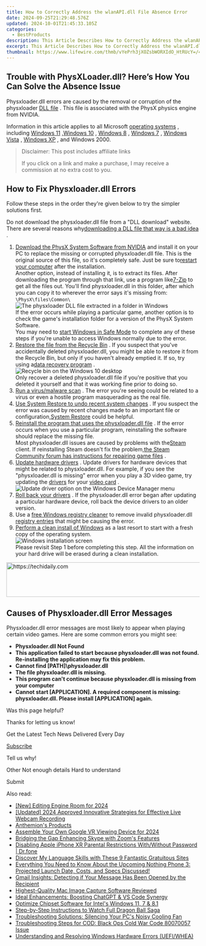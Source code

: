 ```yaml
---
title: How to Correctly Address the wlanAPI.dll File Absence Error
date: 2024-09-25T21:29:48.576Z
updated: 2024-10-01T21:45:33.105Z
categories:
  - BestProducts
description: This Article Describes How to Correctly Address the wlanAPI.dll File Absence Error
excerpt: This Article Describes How to Correctly Address the wlanAPI.dll File Absence Error
thumbnail: https://www.lifewire.com/thmb/vYePrh3jXOZsbWORXIdO_HtRUcY=/400x300/filters:no_upscale():max_bytes(150000):strip_icc():format(webp)/wlanapi-dll-error-message-5a787dbe3037130036108806.PNG
---
```


## Trouble with PhysXLoader.dll? Here’s How You Can Solve the Absence Issue
 Physxloader.dll errors are caused by the removal or corruption of the physxloader [DLL file](https://www.lifewire.com/what-is-a-dll-file-2625852) . This file is associated with the PhysX physics engine from NVIDIA.

 Information in this article applies to all Microsoft [operating systems](https://www.lifewire.com/operating-systems-2625912) , including [Windows 11](https://www.lifewire.com/windows-11-5188930) ,[Windows 10](https://www.lifewire.com/windows-10-2626217) , [Windows 8](https://www.lifewire.com/windows-8-2626235) , [Windows 7](https://www.lifewire.com/windows-7-2626265) , [Windows Vista](https://www.lifewire.com/windows-vista-2626311) , [Windows XP](https://www.lifewire.com/windows-xp-2626354) , and Windows 2000.

>  Disclaimer: This post includes affiliate links
>
>  If you click on a link and make a purchase, I may receive a commission at no extra cost to you.
>

## How to Fix Physxloader.dll Errors

 Follow these steps in the order they're given below to try the simpler solutions first.

 Do not download the physxloader.dll file from a "DLL download" website. There are several reasons why[downloading a DLL file that way is a bad idea](https://www.lifewire.com/important-reasons-not-to-download-dll-files-2624455) .

1. [Download the PhysX System Software from NVIDIA](https://www.nvidia.com/en-us/drivers/physx/physx-9-21-0713-driver/) and install it on your PC to replace the missing or corrupted physxloader.dll file. This is the original source of this file, so it's completely safe. Just be sure to[restart your computer](https://www.lifewire.com/how-to-reboot-a-computer-2624568) after the installation.  
 Another option, instead of installing it, is to extract its files. After downloading the program through that link, use a program like[7-Zip](https://www.7-zip.org/) to get all the files out. You'll find physxloader.dll in this folder, after which you can copy it to wherever the error says it's missing from:  
 `\PhysX\files\Common\`  
![The physxloader DLL file extracted in a folder in Windows](https://www.lifewire.com/thmb/z6AjK2Fdi3W-_8lKiR-_gaDiDBE=/1500x0/filters:no_upscale():max_bytes(150000):strip_icc():format(webp)/physxloader-dll-file-5b31a73b29a44658b75893b9eb0ff13c.png)  
 If the error occurs while playing a particular game, another option is to check the game's installation folder for a version of the PhysX System Software.  
 You may need to [start Windows in Safe Mode](https://www.lifewire.com/how-do-i-start-windows-in-safe-mode-2624480) to complete any of these steps if you're unable to access Windows normally due to the error.
2. [Restore the file from the Recycle Bin](https://www.lifewire.com/how-to-restore-deleted-files-from-the-recycle-bin-2624515) . If you suspect that you've accidentally deleted physxloader.dll, you might be able to restore it from the Recycle Bin, but only if you haven't already emptied it. If so, try using a[data recovery program](https://www.lifewire.com/free-data-recovery-software-tools-2622893) .  
![Recycle bin on the Windows 10 desktop](https://www.lifewire.com/thmb/s5Z2YB-fL-dSbgEE-h-buDUr6ic=/1500x0/filters:no_upscale():max_bytes(150000):strip_icc():format(webp)/002_how-to-fix-physxloader-dll-not-found-or-missing-errors-2623904-deb166390f754113b284bb7952b86ae9.jpg)  
 Only recover a deleted physxloader.dll file if you're positive that you deleted it yourself and that it was working fine prior to doing so.
3. [Run a virus/malware scan](https://www.lifewire.com/properly-scan-your-computer-for-viruses-and-other-malware-2624526) . The error you're seeing could be related to a virus or even a hostile program masquerading as the real file.
4. [Use System Restore to undo recent system changes](https://www.lifewire.com/how-to-use-system-restore-in-windows-2626131) . If you suspect the error was caused by recent changes made to an important file or configuration,[System Restore](https://www.lifewire.com/what-is-system-restore-2626022) could be helpful.
5. [Reinstall the program that uses the physxloader.dll file](https://www.lifewire.com/what-is-the-proper-way-to-reinstall-a-software-program-2624478) . If the error occurs when you use a particular program, reinstalling the software should replace the missing file.  
 Most physxloader.dll issues are caused by problems with the[Steam](https://www.lifewire.com/what-is-steam-4177380) client. If reinstalling Steam doesn't fix the problem,[the Steam Community forum has instructions for repairing game files](https://steamcommunity.com/discussions/forum/1/412446292767270802/) .
6. [Update hardware drivers](https://www.lifewire.com/how-to-update-drivers-in-windows-2619214) . Update drivers for hardware devices that might be related to physxloader.dll. For example, if you see the "physxloader.dll is missing" error when you play a 3D video game, try updating the [drivers](https://www.lifewire.com/what-is-a-device-driver-2625796) for your [video card](https://www.lifewire.com/what-is-a-video-card-2618161) .  
![Update driver option on the Windows Device Manager menu](https://www.lifewire.com/thmb/itjj--Xx7lObudHbWtfx6WlaxmI=/1500x0/filters:no_upscale():max_bytes(150000):strip_icc():format(webp)/006_how-to-fix-physxloader-dll-not-found-or-missing-errors-2623904-cba6a78a5c2f41c0920e412aba4026c5.jpg)
7. [Roll back your drivers](https://www.lifewire.com/how-to-roll-back-a-driver-in-windows-2619217) . If the physxloader.dll error began after updating a particular hardware device, roll back the device drivers to an older version.
8. Use a [free Windows registry cleaner](https://www.lifewire.com/free-registry-cleaners-2626176) to remove invalid physxloader.dll [registry entries](https://www.lifewire.com/what-is-a-registry-key-2625999) that might be causing the error.
9. [Perform a clean install of Windows](https://www.lifewire.com/how-to-clean-install-windows-2624904) as a last resort to start with a fresh copy of the operating system.  
![Windows installation screen](https://www.lifewire.com/thmb/9AMmG4zWVZiG3nQaz2WtJBvOtZI=/1500x0/filters:no_upscale():max_bytes(150000):strip_icc():format(webp)/010_how-to-fix-physxloader-dll-not-found-or-missing-errors-2623904-7f4082e6d7514b1a8f97753b5ded8792.jpg)  
 Please revisit Step 1 before completing this step. All the information on your hard drive will be erased during a clean installation.

<!-- affiliate ads begin -->
<a href="https://appsumo.8odi.net/c/5597632/2087390/7443" target="_top" id="2087390">
  <img src="//a.impactradius-go.com/display-ad/7443-2087390" border="0" alt="https://techidaily.com" width="728" height="90"/>
</a>
<img height="0" width="0" src="https://appsumo.8odi.net/i/5597632/2087390/7443" style="position:absolute;visibility:hidden;" border="0" />
<!-- affiliate ads end -->

## Causes of Physxloader.dll Error Messages

 Physxloader.dll error messages are most likely to appear when playing certain video games. Here are some common errors you might see:

* **Physxloader.dll Not Found**
* **This application failed to start because physxloader.dll was not found. Re-installing the application may fix this problem.**
* **Cannot find \[PATH\]\\physxloader.dll**
* **The file physxloader.dll is missing.**
* **This program can't continue because physxloader.dll is missing from your computer**
* **Cannot start \[APPLICATION\]. A required component is missing: physxloader.dll. Please install \[APPLICATION\] again.**

Was this page helpful?

Thanks for letting us know!

 Get the Latest Tech News Delivered Every Day

[Subscribe](https://www.lifewire.com/#)

Tell us why!

 Other  Not enough details  Hard to understand

 Submit

<ins class="adsbygoogle"
     style="display:block"
     data-ad-format="autorelaxed"
     data-ad-client="ca-pub-7571918770474297"
     data-ad-slot="1223367746"></ins>

<ins class="adsbygoogle"
     style="display:block"
     data-ad-client="ca-pub-7571918770474297"
     data-ad-slot="8358498916"
     data-ad-format="auto"
     data-full-width-responsive="true"></ins>

<span class="atpl-alsoreadstyle">Also read:</span>
<div><ul>
<li><a href="https://facebook-video-footage.techidaily.com/new-editing-engine-room-for-2024/"><u>[New] Editing Engine Room for 2024</u></a></li>
<li><a href="https://visual-screen-recording.techidaily.com/updated-2024-approved-innovative-strategies-for-effective-live-webcam-recording/"><u>[Updated] 2024 Approved Innovative Strategies for Effective Live Webcam Recording</u></a></li>
<li><a href="https://tools.techidaily.com/anthemion/products/"><u>Anthemion's Products</u></a></li>
<li><a href="https://extra-information.techidaily.com/assemble-your-own-google-vr-viewing-device-for-2024/"><u>Assemble Your Own Google VR Viewing Device for 2024</u></a></li>
<li><a href="https://extra-tips.techidaily.com/bridging-the-gap-enhancing-skype-with-zooms-features/"><u>Bridging the Gap Enhancing Skype with Zoom's Features</u></a></li>
<li><a href="https://iphone-unlock.techidaily.com/disabling-apple-iphone-xr-parental-restrictions-withwithout-password-drfone-by-drfone-ios/"><u>Disabling Apple iPhone XR Parental Restrictions With/Without Password | Dr.fone</u></a></li>
<li><a href="https://technical-tips.techidaily.com/discover-my-language-skills-with-these-9-fantastic-gratuitous-sites/"><u>Discover My Language Skills with These 9 Fantastic Gratuitous Sites</u></a></li>
<li><a href="https://technical-tips.techidaily.com/1722893932673-everything-you-need-to-know-about-the-upcoming-nothing-phone-3-projected-launch-date-costs-and-specs-discussed/"><u>Everything You Need to Know About the Upcoming Nothing Phone 3: Projected Launch Date, Costs, and Specs Discussed!</u></a></li>
<li><a href="https://technical-tips.techidaily.com/gmail-insights-detecting-if-your-message-has-been-opened-by-the-recipient/"><u>Gmail Insights: Detecting if Your Message Has Been Opened by the Recipient</u></a></li>
<li><a href="https://discover-data.techidaily.com/highest-quality-mac-image-capture-software-reviewed/"><u>Highest-Quality Mac Image Capture Software Reviewed</u></a></li>
<li><a href="https://tech-savvy.techidaily.com/ideal-enhancements-boosting-chatgpt-and-vs-code-synergy/"><u>Ideal Enhancements: Boosting ChatGPT & VS Code Synergy</u></a></li>
<li><a href="https://driver-install.techidaily.com/optimize-chipset-software-for-intels-windows-11-7-and-81/"><u>Optimize Chipset Software for Intel's Windows 11, 7 & 8.1</u></a></li>
<li><a href="https://technical-tips.techidaily.com/step-by-step-instructions-to-watch-full-dragon-ball-saga/"><u>Step-by-Step Instructions to Watch Full Dragon Ball Saga</u></a></li>
<li><a href="https://technical-tips.techidaily.com/troubleshooting-solutions-silencing-your-pcs-noisy-cooling-fan/"><u>Troubleshooting Solutions: Silencing Your PC's Noisy Cooling Fan</u></a></li>
<li><a href="https://technical-tips.techidaily.com/troubleshooting-steps-for-cod-black-ops-cold-war-code-80070057-issue/"><u>Troubleshooting Steps for COD: Black Ops Cold War Code 80070057 Issue</u></a></li>
<li><a href="https://technical-tips.techidaily.com/understanding-and-resolving-windows-hardware-errors-uefiwhea/"><u>Understanding and Resolving Windows Hardware Errors (UEFI/WHEA)</u></a></li>
</ul></div>

